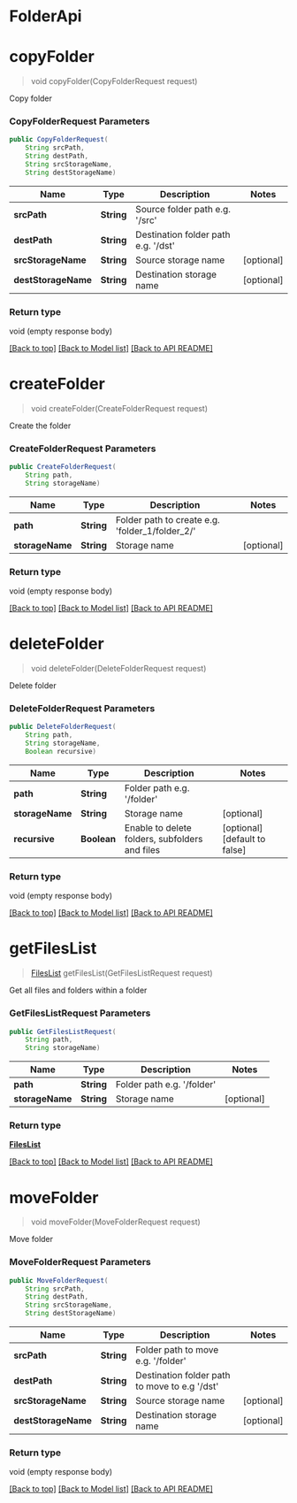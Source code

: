# FolderApi

            
<a name="copyFolder"></a>
# **copyFolder**
> void copyFolder(CopyFolderRequest request)

Copy folder

### **CopyFolderRequest** Parameters
```java
public CopyFolderRequest(
    String srcPath, 
    String destPath, 
    String srcStorageName, 
    String destStorageName)
```

Name | Type | Description | Notes
---- | ---- | ----------- | -----
 **srcPath** | **String**| Source folder path e.g. &#39;/src&#39; |
 **destPath** | **String**| Destination folder path e.g. &#39;/dst&#39; |
 **srcStorageName** | **String**| Source storage name | [optional]
 **destStorageName** | **String**| Destination storage name | [optional]

### Return type

void (empty response body)

[[Back to top]](#) [[Back to Model list]](Models.md) [[Back to API README]](README.md)

            
<a name="createFolder"></a>
# **createFolder**
> void createFolder(CreateFolderRequest request)

Create the folder

### **CreateFolderRequest** Parameters
```java
public CreateFolderRequest(
    String path, 
    String storageName)
```

Name | Type | Description | Notes
---- | ---- | ----------- | -----
 **path** | **String**| Folder path to create e.g. &#39;folder_1/folder_2/&#39; |
 **storageName** | **String**| Storage name | [optional]

### Return type

void (empty response body)

[[Back to top]](#) [[Back to Model list]](Models.md) [[Back to API README]](README.md)

            
<a name="deleteFolder"></a>
# **deleteFolder**
> void deleteFolder(DeleteFolderRequest request)

Delete folder

### **DeleteFolderRequest** Parameters
```java
public DeleteFolderRequest(
    String path, 
    String storageName, 
    Boolean recursive)
```

Name | Type | Description | Notes
---- | ---- | ----------- | -----
 **path** | **String**| Folder path e.g. &#39;/folder&#39; |
 **storageName** | **String**| Storage name | [optional]
 **recursive** | **Boolean**| Enable to delete folders, subfolders and files | [optional] [default to false]

### Return type

void (empty response body)

[[Back to top]](#) [[Back to Model list]](Models.md) [[Back to API README]](README.md)

            
<a name="getFilesList"></a>
# **getFilesList**
> [FilesList](FilesList.md) getFilesList(GetFilesListRequest request)

Get all files and folders within a folder

### **GetFilesListRequest** Parameters
```java
public GetFilesListRequest(
    String path, 
    String storageName)
```

Name | Type | Description | Notes
---- | ---- | ----------- | -----
 **path** | **String**| Folder path e.g. &#39;/folder&#39; |
 **storageName** | **String**| Storage name | [optional]

### Return type

[**FilesList**](FilesList.md)

[[Back to top]](#) [[Back to Model list]](Models.md) [[Back to API README]](README.md)

            
<a name="moveFolder"></a>
# **moveFolder**
> void moveFolder(MoveFolderRequest request)

Move folder

### **MoveFolderRequest** Parameters
```java
public MoveFolderRequest(
    String srcPath, 
    String destPath, 
    String srcStorageName, 
    String destStorageName)
```

Name | Type | Description | Notes
---- | ---- | ----------- | -----
 **srcPath** | **String**| Folder path to move e.g. &#39;/folder&#39; |
 **destPath** | **String**| Destination folder path to move to e.g &#39;/dst&#39; |
 **srcStorageName** | **String**| Source storage name | [optional]
 **destStorageName** | **String**| Destination storage name | [optional]

### Return type

void (empty response body)

[[Back to top]](#) [[Back to Model list]](Models.md) [[Back to API README]](README.md)

